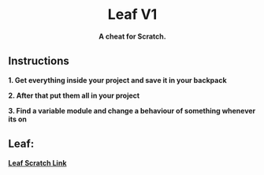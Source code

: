 <h1 align="center">Leaf V1</h1>
<p align="center"><strong>A cheat for Scratch.</strong</p>
<h2>Instructions</h2>
<p>1. Get everything inside your project and save it in your backpack</p>
<p>2. After that put them all in your project</p><p>3. Find a variable module and change a behaviour of something whenever its on</p>
<h2>Leaf:</h2>
<a href="https://scratch.mit.edu/projects/1157547082/">Leaf Scratch Link</a>
